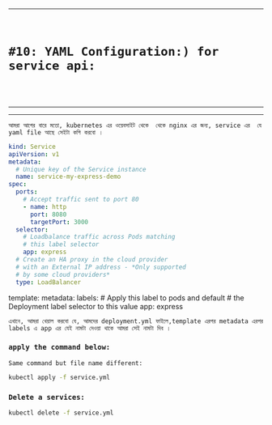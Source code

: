 <br>

---
<br>

# `#10: YAML Configuration:) for service api: `

<br>
<br>

---
---

`আমরা আগের বারে মতো, kubernetes এর ওয়েবসাইট থেকে  থেকে nginx এর জন্য, service এর  যে yaml file আছে সেইটা কপি করবো ।` 

```yml
kind: Service
apiVersion: v1
metadata:
  # Unique key of the Service instance
  name: service-my-express-demo
spec:
  ports:
    # Accept traffic sent to port 80
    - name: http
      port: 8080
      targetPort: 3000
  selector:
    # Loadbalance traffic across Pods matching
    # this label selector
    app: express
  # Create an HA proxy in the cloud provider
  # with an External IP address - *Only supported
  # by some cloud providers*
  type: LoadBalancer

```
 template:
    metadata:
      labels:
        # Apply this label to pods and default
        # the Deployment label selector to this value
        app: express

`এখানে, আমরা খেয়াল করবো যে, আমদের deployment.yml ফাইলে,template এরপর metadata এরপর  labels এ app এর যেই নামটা দেওয়া থাকে আমরা সেই নামটা দিব । `


### **`apply the command below:`**

`Same command but file name different: `
```bash
kubectl apply -f service.yml  
```

### **`Delete a services: `**

```bash
kubectl delete -f service.yml
```
